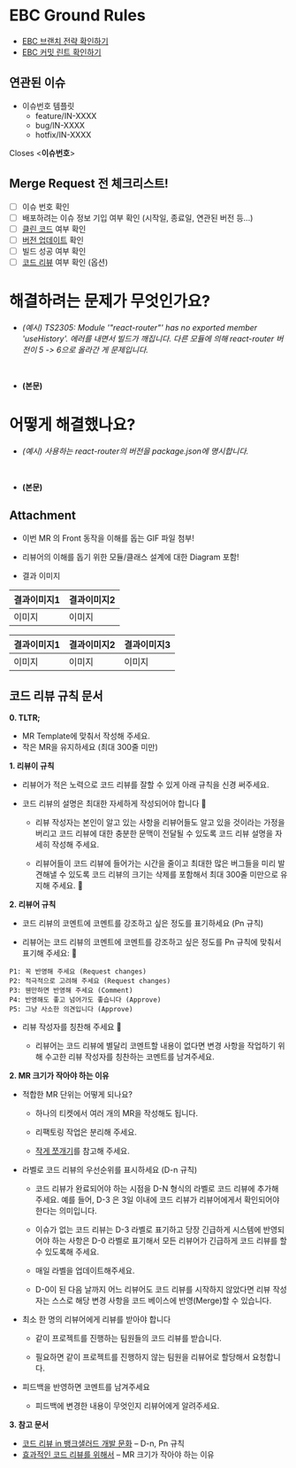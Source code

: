 <!-- https://techblog.woowahan.com/7152/ -->

# EBC Ground Rules

- [EBC 브랜치 전략 확인하기](https://ent-bc.atlassian.net/wiki/spaces/EG/pages/241730980)
- [EBC 커밋 린트 확인하기](https://ent-bc.atlassian.net/wiki/spaces/svcdev/pages/274694301/ALOT+EBC+Commit+Link+feat.+husky)

## 연관된 이슈

- 이슈번호 템플릿
  - feature/IN-XXXX
  - bug/IN-XXXX
  - hotfix/IN-XXXX

Closes <**이슈번호**>

## Merge Request 전 체크리스트!

- [ ] 이슈 번호 확인
- [ ] 배포하려는 이슈 정보 기입 여부 확인 (시작일, 종료일, 연관된 버전 등...)
- [ ] [클린 코드](https://ent-bc.atlassian.net/wiki/spaces/IN/pages/167051720/ALOT) 여부 확인
- [ ] [버전 업데이트](https://semver.org/lang/ko/) 확인
- [ ] 빌드 성공 여부 확인
- [ ] [코드 리뷰](#코드-리뷰-규칙-문서) 여부 확인 (옵션)

# 해결하려는 문제가 무엇인가요?

- _(예시) TS2305: Module '"react-router"' has no exported member 'useHistory'. 에러를 내면서 빌드가 깨집니다. 다른 모듈에 의해 react-router 버전이 5 -> 6으로 올라간 게 문제입니다._

<br/>

- **(본문)**

# 어떻게 해결했나요?

- _(예시) 사용하는 react-router의 버전을 package.json에 명시합니다._

<br/>

- **(본문)**

## Attachment

- 이번 MR 의 Front 동작을 이해를 돕는 GIF 파일 첨부!

- 리뷰어의 이해를 돕기 위한 모듈/클래스 설계에 대한 Diagram 포함!

- 결과 이미지

| 결과이미지1 | 결과이미지2 |
| ----------- | ----------- |
| 이미지      | 이미지      |

| 결과이미지1 | 결과이미지2 | 결과이미지3 |
| ----------- | ----------- | ----------- |
| 이미지      | 이미지      | 이미지      |

## 코드 리뷰 규칙 문서

**0. TLTR;**

- MR Template에 맞춰서 작성해 주세요.
- 작은 MR을 유지하세요 (최대 300줄 미만)

**1. 리뷰이 규칙**

- 리뷰어가 적은 노력으로 코드 리뷰를 잘할 수 있게 아래 규칙을 신경 써주세요.

* 코드 리뷰의 설명은 최대한 자세하게 작성되어야 합니다 🌟

  - 리뷰 작성자는 본인이 알고 있는 사항을 리뷰어들도 알고 있을 것이라는 가정을 버리고 코드 리뷰에 대한 충분한 문맥이 전달될 수 있도록 코드 리뷰 설명을 자세히 작성해 주세요.

  - 리뷰어들이 코드 리뷰에 들어가는 시간을 줄이고 최대한 많은 버그들을 미리 발견해낼 수 있도록 코드 리뷰의 크기는 삭제를 포함해서 최대 300줄 미만으로 유지해 주세요. 🌟

**2. 리뷰어 규칙**

- 코드 리뷰의 코멘트에 코멘트를 강조하고 싶은 정도를 표기하세요 (Pn 규칙)

- 리뷰어는 코드 리뷰의 코멘트에 코멘트를 강조하고 싶은 정도를 Pn 규칙에 맞춰서 표기해 주세요: 🌟

```
P1: 꼭 반영해 주세요 (Request changes)
P2: 적극적으로 고려해 주세요 (Request changes)
P3: 웬만하면 반영해 주세요 (Comment)
P4: 반영해도 좋고 넘어가도 좋습니다 (Approve)
P5: 그냥 사소한 의견입니다 (Approve)
```

- 리뷰 작성자를 칭찬해 주세요 🌟

  - 리뷰어는 코드 리뷰에 별달리 코멘트할 내용이 없다면 변경 사항을 작업하기 위해 수고한 리뷰 작성자를 칭찬하는 코멘트를 남겨주세요.

**2. MR 크기가 작아야 하는 이유**

- 적합한 MR 단위는 어떻게 되나요?

  - 하나의 티켓에서 여러 개의 MR을 작성해도 됩니다.

  - 리팩토링 작업은 분리해 주세요.

  - [작게 쪼개기](https://soojin.ro/review/small-cls)를 참고해 주세요.

- 라벨로 코드 리뷰의 우선순위를 표시하세요 (D-n 규칙)

  - 코드 리뷰가 완료되어야 하는 시점을 D-N 형식의 라벨로 코드 리뷰에 추가해 주세요. 예를 들어, D-3 은 3일 이내에 코드 리뷰가 리뷰어에게서 확인되어야 한다는 의미입니다.

  - 이슈가 없는 코드 리뷰는 D-3 라벨로 표기하고 당장 긴급하게 시스템에 반영되어야 하는 사항은 D-0 라벨로 표기해서 모든 리뷰어가 긴급하게 코드 리뷰를 할 수 있도록해 주세요.

  - 매일 라벨을 업데이트해주세요.

  - D-0이 된 다음 날까지 어느 리뷰어도 코드 리뷰를 시작하지 않았다면 리뷰 작성자는 스스로 해당 변경 사항을 코드 베이스에 반영(Merge)할 수 있습니다.

- 최소 한 명의 리뷰어에게 리뷰를 받아야 합니다

  - 같이 프로젝트를 진행하는 팀원들의 코드 리뷰를 받습니다.

  - 필요하면 같이 프로젝트를 진행하지 않는 팀원을 리뷰어로 할당해서 요청합니다.

- 피드백을 반영하면 코멘트를 남겨주세요

  - 피드백에 변경한 내용이 무엇인지 리뷰어에게 알려주세요.

**3. 참고 문서**

- [코드 리뷰 in 뱅크샐러드 개발 문화](https://blog.banksalad.com/tech/banksalad-code-review-culture/) – D-n, Pn 규칙
- [효과적인 코드 리뷰를 위해서](https://engineering.linecorp.com/ko/blog/effective-codereview) – MR 크기가 작아야 하는 이유

